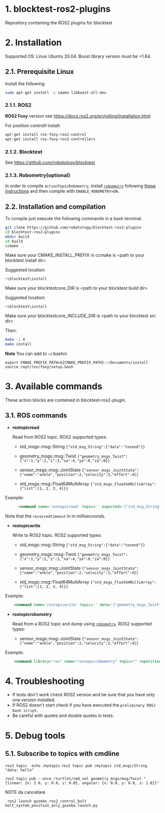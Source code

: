 # 1. blocktest-ros2-plugins

Repository containing the ROS2 plugins for blocktest


# 2. Installation

Supported OS: Linux Ubuntu 20.04.
Boost library version must be >1.64.


## 2.1. Prerequisite Linux

Install the following:
```bash
sudo apt-get install -y cmake libboost-all-dev
```

### 2.1.1. ROS2
**ROS2 Foxy** version see https://docs.ros2.org/en/rolling/Installation.html

For position controlll install:
```bash
apt-get install ros-foxy-ros2-control
apt-get install ros-foxy-ros2-controllers
```

### 2.1.2. Blocktest
See https://github.com/robotology/blocktest

### 2.1.3. Robometry(optional)
In order to compile `actionTopicRobometry`, install [`robometry`](https://github.com/robotology/robometry) following [these instructions](https://github.com/robotology/robometry#installation-from-sources) and then compile with `ENABLE_ROBOMETRY=ON`.


## 2.2. Installation and compilation

To compile just execute the following commands in a bash
terminal.
```bash
git clone https://github.com/robotology/blocktest-ros2-plugins
cd blocktest-ros2-plugins
mkdir build
cd build
ccmake ..
```
Make sure your CMAKE_INSTALL_PREFIX in ccmake is \<path to your blocktest install dir\>

Suggested location:
```
~\blocktest\install
```

Make sure your blocktestcore_DIR is \<path to your blocktest build dir\>

Suggested location:
```
~\blocktest\install
```

Make sure your blocktestcore_INCLUDE_DIR is \<path to your blocktest src dir\>



Then:

```bash
make -j 4
make install
```

**Note**
You can add to ~/.bashrc
```
export CMAKE_PREFIX_PATH=${CMAKE_PREFIX_PATH}:~/Documents/install
source /opt/ros/foxy/setup.bash
```


# 3. Available commands
These action blocks are contained in blocktest-ros2-plugin.

## 3.1. ROS commands

-   **rostopicread**

    Read from ROS2 topic.
    ROS2 supported types:
    - std_msgs::msg::String
      ```{"std_msg_String":{"data":"tosend"}}```

    - geometry_msgs::msg::Twist
      ```{"geometry_msgs_Twist":{"x":1,"y":2,"z":3,"xa":4,"ya":0,"za":0}}```

    - sensor_msgs::msg::JointState
    ```{"sensor_msgs_JointState":{"name":"ankle","position":2,"velocity":3,"effort":4}}```

    - std_msgs::msg::Float64MultiArray
      ```{"std_msgs_Float64MultiArray":{"list":[1, 2, 3, 4]}}```

  Example:
  ```xml
        <command name='rostopicread' topic='' expected='{"std_msg_String":{"data":"tosend"}}' receivertimeout="10000" repetitions='1' wait='0' reporterror='true'/>
  ```
Note that the `receivedtimeout` in in millisecoonds.

-   **rostopicwrite**

    Write to ROS2 topic.
    ROS2 supported types:
    - std_msgs::msg::String
      ```{"std_msg_String":{"data":"tosend"}}```

    - geometry_msgs::msg::Twist
      ```{"geometry_msgs_Twist":{"x":1,"y":2,"z":3,"xa":4,"ya":0,"za":0}}```

    - sensor_msgs::msg::JointState
    ```{"sensor_msgs_JointState":{"name":"ankle","position":2,"velocity":3,"effort":4}}```

    - std_msgs::msg::Float64MultiArray
      ```{"std_msgs_Float64MultiArray":{"list":[1, 2, 3, 4]}}```

Example:

```xml
    <command name='rostopicwrite' topic='' data='{"geometry_msgs_Twist":{"x":1,"y":2,"z":3,"xa":4,"ya":0,"za":0}}' repetitions='1' wait='0' reporterror='true'/>
```

-   **rostopicrobometry**

    Read from a ROS2 topic and dump using [`robometry`](https://github.com/robotology/robometry).
    ROS2 supported types:

    - sensor_msgs::msg::JointState
    ```{"sensor_msgs_JointState":{"name":"ankle","position":2,"velocity":3,"effort":4}}```

Example:

```xml
    <command library="ros" name="rostopicrobometry" topic="" repetitions="1" wait="0" reporterror="true" dimensions='{"list": [1, 1]}' receivertimeout="10000"></command>
```


# 4. Troubleshooting

- If tests don't work check ROS2 version and be sure that you have only one version installed.
- If ROS2 doesn't start check if you have executed the `preliminary ROS2 bash script`.
- Be careful with quotes and double quotes in tests.

# 5. Debug tools

## 5.1. Subscribe to topics with cmdline

`ros2 topic  echo /mytopic`
`ros2 topic pub /mytopic std_msgs/String "data: hello"`


`ros2 topic pub --once /turtle1/cmd_vel geometry_msgs/msg/Twist "  {linear: {x: 2.0, y: 0.0, z: 0.0}, angular: {x: 0.0, y: 0.0, z: 1.8}}"`


NOTE da cancellare

```
 ros2 launch gazebo_ros2_control_bolt bolt_system_position_only_gazebo.launch.py
```